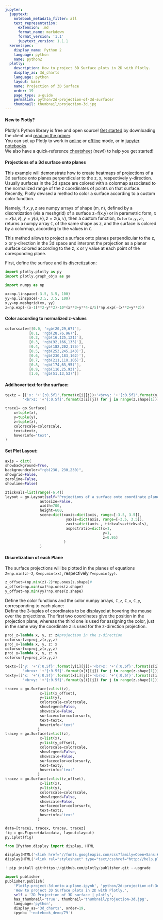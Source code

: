 ```yaml
---
jupyter:
  jupytext:
    notebook_metadata_filter: all
    text_representation:
      extension: .md
      format_name: markdown
      format_version: '1.1'
      jupytext_version: 1.1.1
  kernelspec:
    display_name: Python 2
    language: python
    name: python2
  plotly:
    description: How to project 3D Surface plots in 2D with Plotly.
    display_as: 3d_charts
    language: python
    layout: base
    name: Projection of 3D Surface
    order: 19
    page_type: u-guide
    permalink: python/2d-projection-of-3d-surface/
    thumbnail: thumbnail/projection-3d.jpg
---
```


#### New to Plotly?
Plotly's Python library is free and open source! [Get started](https://plot.ly/python/getting-started/) by downloading the client and [reading the primer](https://plot.ly/python/getting-started/).
<br>You can set up Plotly to work in [online](https://plot.ly/python/getting-started/#initialization-for-online-plotting) or [offline](https://plot.ly/python/getting-started/#initialization-for-offline-plotting) mode, or in [jupyter notebooks](https://plot.ly/python/getting-started/#start-plotting-online).
<br>We also have a quick-reference [cheatsheet](https://images.plot.ly/plotly-documentation/images/python_cheat_sheet.pdf) (new!) to help you get started!



#### Projections of a 3d surface onto planes


This example will demonstrate how to create heatmaps of projections of a 3d surface onto planes perpendicular to the z, x, respectively y-direction. Usually surfaces in the 3d space are colored with  a colormap associated to the normalized range of the z coordinates of points on that surface.
Recently, Plotly devised a method to color a surface according to a custom color function.

Namely, if $x, y, z$ are numpy arrays of shape (m, n), defined by a discretization (via a meshgrid) of a surface z=f(x,y) or in parametric form, $x=x(u,v), y=y(u,v), z=z(u,v)$, then a custom function, `Color(x,y,z)`, returns a numpy array `C`, of the same shape as z, and the surface is colored by a colormap, according to the values in `C`.


This method allows to project a surface onto planes perpendicular to the z, x or y-direction in the 3d space
and interpret the projection as a planar surface colored according to the z, x or y value at each point
of the coresponding plane.

First, define the surface and its discretization:

```python
import plotly.plotly as py
import plotly.graph_objs as go

import numpy as np

xx=np.linspace(-3.5, 3.5, 100)
yy=np.linspace(-3.5, 3.5, 100)
x,y=np.meshgrid(xx, yy)
z=np.exp(-(x-1)**2-y**2)-10*(x**3+y**4-x/5)*np.exp(-(x**2+y**2))
```

#### Color according to normalized z-values

```python
colorscale=[[0.0, 'rgb(20,29,67)'],
           [0.1, 'rgb(28,76,96)'],
           [0.2, 'rgb(16,125,121)'],
           [0.3, 'rgb(92,166,133)'],
           [0.4, 'rgb(182,202,175)'],
           [0.5, 'rgb(253,245,243)'],
           [0.6, 'rgb(230,183,162)'],
           [0.7, 'rgb(211,118,105)'],
           [0.8, 'rgb(174,63,95)'],
           [0.9, 'rgb(116,25,93)'],
           [1.0, 'rgb(51,13,53)']]
```

#### Add hover text for the surface:

```python
textz = [['x: '+'{:0.5f}'.format(x[i][j])+'<br>y: '+'{:0.5f}'.format(y[i][j])+
        '<br>z: '+'{:0.5f}'.format(z[i][j]) for j in range(z.shape[1])] for i in range(z.shape[0])]

trace1= go.Surface(
    x=tuple(x),
    y=tuple(y),
    z=tuple(z),
    colorscale=colorscale,
    text=textz,
    hoverinfo='text',
)
```

#### Set Plot Layout:

```python
axis = dict(
showbackground=True,
backgroundcolor="rgb(230, 230,230)",
showgrid=False,
zeroline=False,
showline=False)

ztickvals=list(range(-6,4))
layout = go.Layout(self="Projections of a surface onto coordinate planes" ,
                autosize=False,
                width=700,
                height=600,
                scene=dict(xaxis=dict(axis, range=[-3.5, 3.5]),
                            yaxis=dict(axis, range=[-3.5, 3.5]),
                            zaxis=dict(axis , tickvals=ztickvals),
                            aspectratio=dict(x=1,
                                             y=1,
                                             z=0.95)
                           )
                )
```

#### Discretization of each Plane
The surface projections will be plotted in the planes of equations
`Z=np.min(z)-2`, `X=np.min(xx)`, respectively `Y=np.min(yy)`.

```python
z_offset=(np.min(z)-2)*np.ones(z.shape)#
x_offset=np.min(xx)*np.ones(z.shape)
y_offset=np.min(yy)*np.ones(z.shape)
```

Define the color functions and the color numpy arrays, `C_z`, `C_x`, `C_y`, corresponding to each plane:<br>
Define the 3-tuples of coordinates to be displayed at hovering the mouse over the projections.
The first two coordinates give the position in the projection plane, whereas the third one  is used
for assigning the color, just in the same way the coordinate z is used for the z-direction projection.

```python
proj_z=lambda x, y, z: z#projection in the z-direction
colorsurfz=proj_z(x,y,z)
proj_x=lambda x, y, z: x
colorsurfx=proj_z(x,y,z)
proj_y=lambda x, y, z: y
colorsurfy=proj_z(x,y,z)

textx=[['y: '+'{:0.5f}'.format(y[i][j])+'<br>z: '+'{:0.5f}'.format(z[i][j])+
        '<br>x: '+'{:0.5f}'.format(x[i][j]) for j in range(z.shape[1])]  for i in range(z.shape[0])]
texty=[['x: '+'{:0.5f}'.format(x[i][j])+'<br>z: '+'{:0.5f}'.format(z[i][j]) +
        '<br>y: '+'{:0.5f}'.format(y[i][j]) for j in range(z.shape[1])] for i in range(z.shape[0])]

tracex = go.Surface(z=list(z),
                x=list(x_offset),
                y=list(y),
                colorscale=colorscale,
                showlegend=False,
                showscale=False,
                surfacecolor=colorsurfx,
                text=textx,
                hoverinfo='text'
               )
tracey = go.Surface(z=list(z),
                x=list(x),
                y=list(y_offset),
                colorscale=colorscale,
                showlegend=False,
                showscale=False,
                surfacecolor=colorsurfy,
                text=texty,
                hoverinfo='text'
               )
tracez = go.Surface(z=list(z_offset),
                x=list(x),
                y=list(y),
                colorscale=colorscale,
                showlegend=False,
                showscale=False,
                surfacecolor=colorsurfx,
                text=textz,
                hoverinfo='text'
               )

data=[trace1, tracex, tracey, tracez]
fig = go.Figure(data=data, layout=layout)
py.iplot(fig)
```

```python
from IPython.display import display, HTML

display(HTML('<link href="//fonts.googleapis.com/css?family=Open+Sans:600,400,300,200|Inconsolata|Ubuntu+Mono:400,700rel="stylesheet" type="text/css" />'))
display(HTML('<link rel="stylesheet" type="text/csshref="http://help.plot.ly/documentation/all_static/css/ipython-notebook-custom.css">'))

! pip install git+https://github.com/plotly/publisher.git --upgrade

import publisher
publisher.publish(
    'Plotly-project-3d-onto-a-plane.ipynb', 'python/2d-projection-of-3d-surface/', 'Projection of 3D Surface',
    'How to project 3D Surface plots in 2D with Plotly.',
    self = '2D Projection of 3D surface | plotly',
    has_thumbnail='true', thumbnail='thumbnail/projection-3d.jpg',
    language='python',
    display_as='3d_charts', order=19,
    ipynb= '~notebook_demo/79')
```

```python

```
